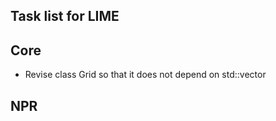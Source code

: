 Task list for LIME
---

## Core

* Revise class Grid so that it does not depend on std::vector

## NPR
